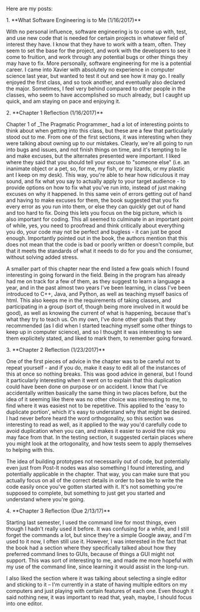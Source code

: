 <p>Here are my posts:</p>
1. **What Software Engineering is to Me (1/16/2017)** 
<p>With no personal influence, software engineering is to come up with, test, and use new code that is needed for certain projects in whatever field of interest they have. I know that they have to work with a team, often. They seem to set the base for the project, and work with the developers to see it come to fruition, and work through any potential bugs or other things they may have to fix. More personally, software engineering for me is a potential career. I came into Xavier with absolutely no experience in computer science last year, but wanted to test it out and see how it may go. I really enjoyed the first class, and so took another, and eventually also declared the major. Sometimes, I feel very behind compared to other people in the classes, who seem to have accomplished so much already, but I caught up quick, and am staying on pace and enjoying it.</p>
2. **Chapter 1 Reflection (1/16/2017)**
<p>Chapter 1 of _The Pragmatic Programmer_ had a lot of interesting points to think about when getting into this class, but these are a few that particularly stood out to me. From one of the first sections, it was interesting when they were talking about owning up to our mistakes. Clearly, we're all going to run into bugs and issues, and not finish things on time, and it's tempting to lie and make excuses, but the alternates presented were important. I liked where they said that you should tell your excuse to "someone else" (i.e. an inanimate object or a pet, so, for me, my fish, or my lizards, or my plastic ant I keep on my desk). This way, you're able to hear how ridiculous it may sound, and fix what you say to actually apply to your target audience - to provide options on how to fix what you've run into, instead of just making excuses on why it happened. In this same vein of errors getting out of hand and having to make excuses for them, the book suggested that you fix every error as you run into them, or else they can quickly get out of hand and too hard to fix. Doing this lets you focus on the big picture, which is also important for coding. This all seemed to culminate in an important point of while, yes, you need to proofread and think critically about everything you do, your code may not be perfect and bugless - it can just be good enough. Importantly pointed out in the book, the authors mention that this does not mean that the code is bad or poorly written or doesn't compile, but that it meets the standards of what it needs to do for you and the consumer, without solving added stress.</p>
<p>A smaller part of this chapter near the end listed a few goals which I found interesting in going forward in the field. Being in the program has already had me on track for a few of them, as they suggest to learn a language a year, and in the past almost two years I've been learning, in class I've been introduced to C++, Java, and Python, as well as teaching myself basics of html. This also keeps me in the requirements of taking classes, and participating in a group (sort of, though being more involved in it would be good), as well as knowing the current of what is happening, because that's what they try to teach us. On my own, I've done other goals that they recommended (as I did when I started teaching myself some other things to keep up in computer science), and so I thought it was interesting to see them explicitely stated, and liked to mark them, to remember going forward.</p>
3. **Chapter 2 Reflection (1/23/2017)**
<p>One of the first pieces of advice in the chapter was to be careful not to repeat yourself - and if you do, make it easy to edit all of the instances of this at once so nothing breaks. This was good advice in general, but I found it particularly interesting when it went on to explain that this duplication could have been done on purpose or on accident. I know that I've accidentally written basically the same thing in two places before, but the idea of it seeming like there was no other choice was interesting to me, to find where it was easiest not to be repetitive. This applied to the 'easy to duplicate portion', which it's easy to understand why that might be desired. I had never before heard the word orthogonality, so this section was interesting to read as well, as it applied to the way you'd carefully code to avoid duplication when you can, and makes it easier to avoid the risk you may face from that. In the testing section, it suggested certain places where you might look at the ortogonality, and how tests seem to apply themselves to helping with this. </p>
<p>The idea of building prototypes not necessarily out of code, but potentially even just from Post-It nodes was also something I found interesting, and potentially applicable in the chapter. That way, you can make sure that you actually focus on all of the correct details in order to bea ble to write the code easily once you've gotten started with it.  It's not something you're supposed to complete, but something to just get you started and understand where you're going.</p>
4. **Chapter 3 Reflection (Due 2/13/17)**
<p>Starting last semester, I used the command line for most things, even though I hadn't really used it before. It was confusing for a while, and I still forget the commands a lot, but since they're a simple Google away, and I'm used to it now, I often still use it. However, I was interested in the fact that the book had a section where they specifically talked about how they preferred command lines to GUIs, because of things a GUI might not support. This was sort of interesting to me, and made me more hopeful with my use of the command line, since learning it would assist in the long-run. </p>
<p>I also liked the section where it was talking about selecting a single editor and sticking to it – I'm currently in a state of having multiple editors on my computers and just playing with certain features of each one. Even though it said nothing new, it was important to read that, yeah, maybe, I should focus into one editor. </p>
